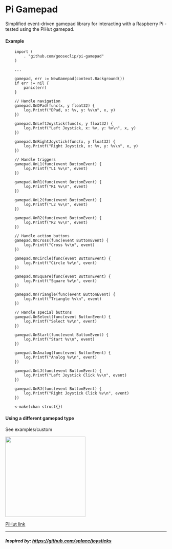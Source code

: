 # Pi Gamepad

Simplified event-driven gamepad library for interacting with a Raspberry Pi - tested using the PiHut gamepad.

#### Example

```
    import (
        . "github.com/gooseclip/pi-gamepad"
    )
    
    ...

	gamepad, err := NewGamepad(context.Background())
	if err != nil {
		panic(err)
	}

	// Handle navigation
	gamepad.OnDPad(func(x, y float32) {
		log.Printf("DPad, x: %v, y: %v\n", x, y)
	})

	gamepad.OnLeftJoystick(func(x, y float32) {
		log.Printf("Left Joystick, x: %v, y: %v\n", x, y)
	})

	gamepad.OnRightJoystick(func(x, y float32) {
		log.Printf("Right Joystick, x: %v, y: %v\n", x, y)
	})

	// Handle triggers
	gamepad.OnL1(func(event ButtonEvent) {
		log.Printf("L1 %v\n", event)
	})
	
	gamepad.OnR1(func(event ButtonEvent) {
		log.Printf("R1 %v\n", event)
	})

	gamepad.OnL2(func(event ButtonEvent) {
		log.Printf("L2 %v\n", event)
	})

	gamepad.OnR2(func(event ButtonEvent) {
		log.Printf("R2 %v\n", event)
	})

	// Handle action buttons
	gamepad.OnCross(func(event ButtonEvent) {
		log.Printf("Cross %v\n", event)
	})

	gamepad.OnCircle(func(event ButtonEvent) {
		log.Printf("Circle %v\n", event)
	})

	gamepad.OnSquare(func(event ButtonEvent) {
		log.Printf("Square %v\n", event)
	})

	gamepad.OnTriangle(func(event ButtonEvent) {
		log.Printf("Triangle %v\n", event)
	})

	// Handle special buttons
	gamepad.OnSelect(func(event ButtonEvent) {
		log.Printf("Select %v\n", event)
	})

	gamepad.OnStart(func(event ButtonEvent) {
		log.Printf("Start %v\n", event)
	})

	gamepad.OnAnalog(func(event ButtonEvent) {
		log.Printf("Analog %v\n", event)
	})

	gamepad.OnLJ(func(event ButtonEvent) {
		log.Printf("Left Joystick Click %v\n", event)
	})

	gamepad.OnRJ(func(event ButtonEvent) {
		log.Printf("Right Joystick Click %v\n", event)
	})

	<-make(chan struct{})
```

#### Using a different gamepad type
See examples/custom

<img src="https://cdn.shopify.com/s/files/1/0176/3274/products/raspberry-pi-compatible-wireless-gamepad-controller-the-pi-hut-102347-22608519185_1000x.jpg?v=1646248693" width="250"/>

[PiHut link](https://thepihut.com/products/raspberry-pi-compatible-wireless-gamepad-controller)

----

##### Inspired by: https://github.com/splace/joysticks